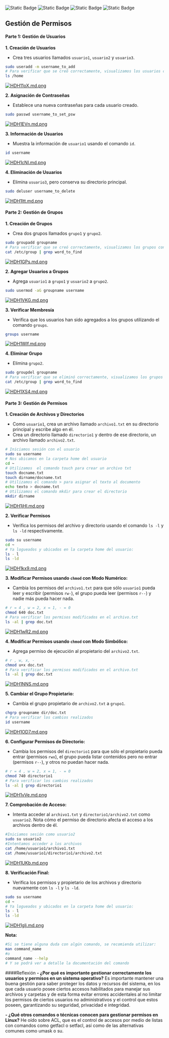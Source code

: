 ![Static Badge](https://img.shields.io/badge/Actividad_%233-green)
![Static Badge](https://img.shields.io/badge/SO1_Secci%C3%B3n_N-2S23-blue)
![Static Badge](https://img.shields.io/badge/Carnet-201908075-red)      ![Static Badge](https://img.shields.io/badge/Estudiante-Juan_José_López_Pérez-red)

## **Gestión de Permisos**

#### Parte 1: Gestión de Usuarios

**1. Creación de Usuarios**
- Crea tres usuarios llamados `usuario1`, `usuario2` y `usuario3`.

 ```bash
sudo useradd -m username_to_add
# Para verificar que se creó correctamente, visualizamos los usuarios con el comando:
ls /home
```
[![HDH11oX.md.png](https://iili.io/HDH11oX.md.png)](https://freeimage.host/i/HDH11oX)

**2. Asignación de Contraseñas**
- Establece una nueva contraseñas para cada usuario creado.

 ```bash
sudo passwd username_to_set_psw
```
[![HDH1EVn.md.png](https://iili.io/HDH1EVn.md.png)](https://freeimage.host/i/HDH1EVn)

**3. Información de Usuarios**
- Muestra la información de `usuario1` usando el comando `id`.

 ```bash
id username
```
[![HDH1cNI.md.png](https://iili.io/HDH1cNI.md.png)](https://freeimage.host/i/HDH1cNI)

**4. Eliminación de Usuarios**
- Elimina `usuario3`, pero conserva su directorio principal.

 ```bash
sudo deluser username_to_delete
```
[![HDH1ltt.md.png](https://iili.io/HDH1ltt.md.png)](https://freeimage.host/i/HDH1ltt)

#### Parte 2: Gestión de Grupos

**1. Creación de Grupos**
- Crea dos grupos llamados `grupo1` y `grupo2`.

 ```bash
sudo groupadd groupname
# Para verificar que se creó correctamente, visualizamos los grupos con el comando:
cat /etc/group | grep word_to_find
```
[![HDH1GPs.md.png](https://iili.io/HDH1GPs.md.png)](https://freeimage.host/i/HDH1GPs)

**2. Agregar Usuarios a Grupos**
- Agrega `usuario1` a `grupo1` y `usuario2` a `grupo2`.

 ```bash
sudo usermod -aG groupname username
```
[![HDH1VKG.md.png](https://iili.io/HDH1VKG.md.png)](https://freeimage.host/i/HDH1VKG)

**3. Verificar Membresía**
- Verifica que los usuarios han sido agregados a los grupos utilizando el comando `groups`.

 ```bash
groups username  
```
[![HDH1Wlf.md.png](https://iili.io/HDH1Wlf.md.png)](https://freeimage.host/i/HDH1Wlf)

**4. Eliminar Grupo**
- Elimina `grupo2`.

 ```bash
sudo groupdel groupname
# Para verificar que se eliminó correctamente, visualizamos los grupos con el comando:
cat /etc/group | grep word_to_find
```
[![HDH1XS4.md.png](https://iili.io/HDH1XS4.md.png)](https://freeimage.host/i/HDH1XS4)

#### Parte 3: Gestión de Permisos

**1. Creación de Archivos y Directorios**
- Como `usuario1`, crea un archivo llamado `archivo1.txt` en su directorio principal y escribe algo en él.
- Crea un directorio llamado `directorio1` y dentro de ese directorio, un archivo llamado `archivo2.txt`.

 ```bash
 # Iniciamos sesión con el usuario
sudo su username
# Nos ubicamos en la carpeta home del usuario
cd ~
# Utilizamos  el comando touch para crear un archivo txt
touch docname.txt 
touch dirname/docname.txt
# Utilizamos el comando > para asignar el texto al documento
echo texto > docname.txt
# Utilizamos el comando mkdir para crear el directorio
mkdir dirname
```
[![HDH1jHl.md.png](https://iili.io/HDH1jHl.md.png)](https://freeimage.host/i/HDH1jHl)

**2. Verificar Permisos**
- Verifica los permisos del archivo y directorio usando el comando `ls -l` y `ls -ld` respectivamente.

 ```bash
 sudo su username
 cd ~
 # Ya logueados y ubicados en la carpeta home del usuario:
ls - l
ls -ld
```
[![HDH1kx9.md.png](https://iili.io/HDH1kx9.md.png)](https://freeimage.host/i/HDH1kx9)

**3. Modificar Permisos usando `chmod` con Modo Numérico:**
- Cambia los permisos del `archivo1.txt` para que sólo `usuario1` pueda leer y escribir (permisos `rw-`), el grupo pueda leer (permisos `r--`) y nadie más pueda hacer nada.

 ```bash
# r = 4 , w = 2, x = 1, - = 0
chmod 640 doc.txt
 # Para verificar los permisos modificados en el archivo.txt
ls -al | grep doc.txt
```
[![HDH1wR2.md.png](https://iili.io/HDH1wR2.md.png)](https://freeimage.host/i/HDH1wR2)

**4. Modificar Permisos usando `chmod` con Modo Simbólico:**
- Agrega permiso de ejecución al propietario del `archivo2.txt`.

 ```bash
# r , w, x, - 
chmod u+x doc.txt
 # Para verificar los permisos modificados en el archivo.txt
ls -al | grep doc.txt
```
[![HDH1NNS.md.png](https://iili.io/HDH1NNS.md.png)](https://freeimage.host/i/HDH1NNS)

**5. Cambiar el Grupo Propietario:**
- Cambia el grupo propietario de `archivo2.txt` a `grupo1`.

 ```bash
chgrp groupname dir/doc.txt
 # Para verificar los cambios realizados 
id username
```
[![HDH1OD7.md.png](https://iili.io/HDH1OD7.md.png)](https://freeimage.host/i/HDH1OD7)

**6. Configurar Permisos de Directorio:**
- Cambia los permisos del `directorio1` para que sólo el propietario pueda entrar (permisos `rwx`), el grupo pueda listar contenidos pero no entrar (permisos `r--`), y otros no puedan hacer nada.

 ```bash
# r = 4 , w = 2, x = 1, - = 0
chmod 740 directorio1
 # Para verificar los cambios realizados
ls -al | grep directorio1
```
[![HDH1vVe.md.png](https://iili.io/HDH1vVe.md.png)](https://freeimage.host/i/HDH1vVe)

**7. Comprobación de Acceso:**
- Intenta acceder al `archivo1.txt` y `directorio1/archivo2.txt` como `usuario2`. Nota cómo el permiso de directorio afecta el acceso a los archivos dentro de él.

 ```bash
#Iniciamos sesión como usuario2  
sudo su usuario2
#Intentamos acceder a los archivos
cat /home/usuario1/archivo1.txt
cat /home/usuario1/directorio1/archivo2.txt
```
[![HDH1UKb.md.png](https://iili.io/HDH1UKb.md.png)](https://freeimage.host/i/HDH1UKb)

**8. Verificación Final:**
- Verifica los permisos y propietario de los archivos y directorio nuevamente con `ls -l` y `ls -ld`.

 ```bash
 sudo su username
 cd ~
 # Ya logueados y ubicados en la carpeta home del usuario:
ls - l
ls -ld
```
[![HDH1glj.md.png](https://iili.io/HDH1glj.md.png)](https://freeimage.host/i/HDH1glj)

**Nota:**
 ```bash
 #Si se tiene alguna duda con algún comando, se recomienda utilizar:
man command_name
#o
command_name --help
 # Y se podrá ver a detalle la documentación del comando
```

####Reflexión
**- ¿Por qué es importante gestionar correctamente los usuarios y permisos en un sistema operativo?**
Es importante mantener una buena gestión para saber proteger los datos y recursos del sistema, en los que cada usuario posee ciertos accesos habilitados para manejar sus archivos y carpetas y de esta forma evitar errores accidentales al no limitar los permisos de ciertos usuarios no administrativos y el control que estos poseen, garantizando su seguridad, privacidad e integridad.

**- ¿Qué otros comandos o técnicas conocen para gestionar permisos en Linux?**
He oído sobre ACL, que es el control de accesos por medio de listas con comandos como getfacl o setfacl, así como de las alternativas comunes como umask o su.

